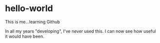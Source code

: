 # hello-world
This is me...learning Github

In all my years "developing", I've never used this. I can now see how useful it would have been. 
